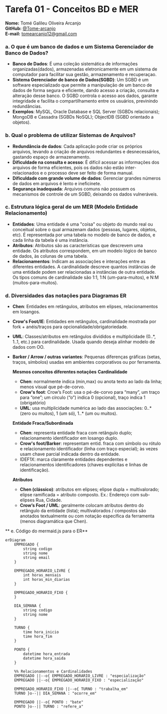 # Tarefa 01 - Conceitos BD e MER

**Nome:** Tomé Galileu Oliveira Arcanjo  
**GitHub:** [@Tome-arcanjo](https://github.com/Tome-arcanjo)  
**E-mail:** tomearcanjo12@gmail.com


### a. O que é um banco de dados e um Sistema Gerenciador de Banco de Dados?

- **Banco de Dados**: É uma coleção sistemática de informações organizadas(dados), armazenadas eletronicamente em um sistema de computador para facilitar sua gestão, armazenamento e recuperaçao.
- **Sistema Gerenciador de banco de Dados(SGBD)**: Um SGBD é um software especializado que permite a manipulação de um banco de dados de forma segura e eficiente, dando acesso a criação, consulta e alteração desse banco. O SGBD controla o acesso aos dados, garante integridade e facilita o compartilhamento entre os usuários, previnindo redundâncias.
- **Exemplos**: MySQL, Oracle Database e SQL Server (SGBDs relacionais); MongoDB e Cassadra (SGBDs NoSQL); ObjectDB (SGBD orientado a objetos).
  
### b. Qual o problema de utilizar Sistemas de Arquivos?

- **Redundância de dados**: Cada aplicação pode criar os próprios arquivos, levando a criação de arquivos redundantes e desnecessários, gastando espaço de armazenamento.
- **Dificuldade na consulta e acesso**: É difícil acessar as informações dos arquivos de forma eficientes, pois os dados não estão inter-relacionados e o processo deve ser feito de forma manual.
- **Dificuldade com grande volume de dados**: Gerenciar grandes números de dados em arquivos é lento e ineficinete.
- **Segurança inadequada**: Arquivos comuns não possuem os mecanismos de controle de um SGBD, deixando os dados vulneráveis.

### c. Estrutura lógica geral de um MER (Modelo Entidade Relacionamento)

- **Entidades**: Uma entidade é uma "coisa" ou objeto do mundo real ou conceitual sobre o qual armazenam dados (pessoas, lugares, objetos, etc). É representada por uma tabela no modelo de banco de dados, e cada linha da tabela é uma instância.
- **Atributos**: Atributos são as características que descrevem uma entidade. Os atributos correspondem, em um modelo lógico de banco de dados, às colunas de uma tabela.
- **Relacionamentos**: Indicam as associações e interações entre as diferentes entidades. A cardinalidade descreve quantos instâncias de uma entidade podem ser relacionadas a instâncias de outra entidade. Os tipos comuns de cardinalidade são 1:1, 1:N (um-para-muitos), e N:M (muitos-para-muitos).

### d. Diversidades das notações para Diagramas ER

- **Chen**: Entidades em retângulos, atributos em elipses, relacionamentos em losangos.
- **Crow's Foot/IE**: Entidades em retângulos, cardinalidade mostrada por fork + anéis/traços para opcionalidade/obrigatoriedade.
- **UML**: Classes/atributos em retângulos divididos e multiplicidade (0..*, 1..1, etc.) para cardinalidade. Usada quando deseja alinhar modelo de dados com OO.
- **Barker / Arrow / outras variantes**: Pequenas diferenças gráficas (setas, traços, símbolos) usadas em ambientes corporativos ou por ferramenta.

  **Mesmos conceitos diferentes notações**
  **Cardinalidade**
  - **Chen**: normalmente indica (min,max) ou anota texto ao lado da linha; menos visual que pé-de-corvo.
  - **Crow's foot**: Crow’s Foot: usa o pé-de-corvo para “many”, um traço para “one”; um círculo (“o”) indica 0 (opcional), traço indica 1 (obrigatório)
  - **UML**: usa multiplicidade numérica ao lado das associações: 0..* (zero ou muitos), 1 (um só), 1..* (um ou muitos).

  **Entidade Fraca/Subordinada**
  - **Chen**: representa entidade fraca com retângulo duplo; relacionamento identificador em losango duplo.
  - **Crow's foot/Barker**: representam entid. fraca com símbolo ou rótulo e relacionamento identificador (linha com traço especial); às vezes usam chave parcial indicada       dentro da entidade.
  - IDEF1X: marca claramente entidades dependentes e relacionamentos identificadores (chaves explícitas e linhas de identificação).

  **Atributos**
  - **Chen (clássico)**: atributos em elipses; elipse dupla = multivalorado; elipse ramificada = atributo composto. Ex.: Endereço com sub-elipses Rua, Cidade.
  - **Crow’s Foot / UML**: geralmente colocam atributos dentro do retângulo da entidade (lista); multivalorados / compostos são anotados textualmente ou com notação específica da ferramenta (menos diagramática que Chen).

** e. Código do mermaid.js para o ER**
```mermaid
erDiagram
    EMPREGADO {
        string codigo
        string nome
        string email
    }

    EMPREGADO_HORARIO_LIVRE {
        int horas_mensais
        int horas_min_diarias
    }

    EMPREGADO_HORARIO_FIXO {
    }

    DIA_SEMANA {
        string codigo
        string nome
    }

    TURNO {
        time hora_inicio
        time hora_fim
    }

    PONTO {
        datetime hora_entrada
        datetime hora_saida
    }

    %% Relacionamentos e Cardinalidades
    EMPREGADO ||--o{ EMPREGADO_HORARIO_LIVRE : "especialização"
    EMPREGADO ||--o{ EMPREGADO_HORARIO_FIXO : "especialização"

    EMPREGADO_HORARIO_FIXO ||--o{ TURNO : "trabalha_em"
    TURNO }o--|| DIA_SEMANA : "ocorre_em"

    EMPREGADO ||--o{ PONTO : "bate"
    PONTO }o--|| TURNO : "refere_a"

 
